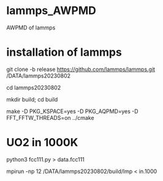 # lammps_AWPMD
AWPMD of lammps

# installation of lammps

git clone -b release https://github.com/lammps/lammps.git /DATA/lammps20230802

cd lammps20230802

mkdir build; cd build

make -D PKG_KSPACE=yes -D PKG_AQPMD=yes -D FFT_FFTW_THREADS=on  ../cmake

# UO2 in 1000K

python3 fcc111.py > data.fcc111

mpirun -np 12 /DATA/lammps20230802/build/lmp < in.1000
